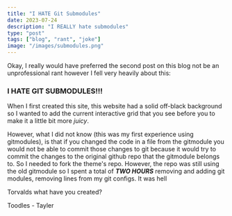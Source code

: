```yaml
---
title: "I HATE Git Submodules"
date: 2023-07-24
description: "I REALLY hate submodules"
type: "post"
tags: ["blog", "rant", "joke"]
image: "/images/submodules.png"
---
```


Okay, I really would have preferred the second post on this blog not be an unprofessional rant however I fell very heavily about this:

### I HATE GIT SUBMODULES!!!

When I first created this site, this website had a solid off-black background so I wanted to add the current interactive grid that you see before you to make it a little bit more *juicy*.

However, what I did not know (this was my first experience using gitmodules), is that if you changed the code in a file from the gitmodule you would not be able to commit those changes to git because it would try to commit the changes to the original github repo that the gitmodule belongs to. So I needed to fork the theme's repo. However, the repo was still using the old gitmodule so I spent a total of ***TWO HOURS*** removing and adding git modules, removing lines from my git configs. It was hell

Torvalds what have you created?

Toodles
    - Tayler
